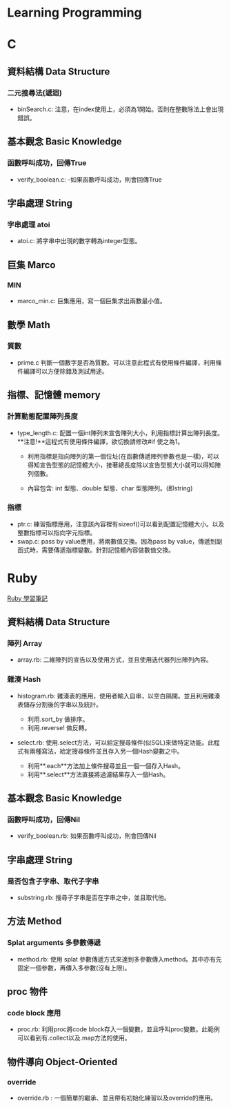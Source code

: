 Learning Programming
========
# C
 
## 資料結構 Data Structure
### 二元搜尋法(遞迴)
 + binSearch.c:
注意，在index使用上，必須為1開始。否則在整數除法上會出現錯誤。

## 基本觀念 Basic Knowledge
### 函數呼叫成功，回傳True
+ verify_boolean.c:
-如果函數呼叫成功，則會回傳True
 
## 字串處理 String
### 字串處理 atoi
 + atoi.c:
將字串中出現的數字轉為integer型態。

## 巨集 Marco
### MIN 
 + marco_min.c:
巨集應用，寫一個巨集求出兩數最小值。

## 數學 Math
### 質數 
 + prime.c 
判斷一個數字是否為質數。可以注意此程式有使用條件編譯，利用條件編譯可以方便除錯及測試用途。
 
## 指標、記憶體 memory 
### 計算動態配置陣列長度
 + type_length.c:
配置一個int陣列未宣告陣列大小，利用指標計算出陣列長度。**注意!**這程式有使用條件編譯，欲切換請修改#if 使之為1。 
    - 利用指標是指向陣列的第一個位址(在函數傳遞陣列參數也是一樣)，可以得知宣告型態的記憶體大小，接著總長度除以宣告型態大小就可以得知陣列個數。
 
   - 內容包含: int 型態、double 型態、char 型態陣列。(即string)
 
### 指標
 + ptr.c:
練習指標應用，注意該內容裡有sizeof()可以看到配置記憶體大小。以及整數指標可以指向字元指標。
 + swap.c:
pass by value應用，將兩數值交換。因為pass by value，傳遞到副函式時，需要傳遞指標變數。針對記憶體內容做數值交換。
 
# Ruby
 
[Ruby 學習筆記](https://hackpad.com/Ruby--TCOYbywzQJN)
 
## 資料結構 Data Structure
### 陣列 Array
 + array.rb:
二維陣列的宣告以及使用方式，並且使用迭代器列出陣列內容。
 
### 雜湊 Hash
 + histogram.rb:
雜湊表的應用，使用者輸入自串，以空白隔開。並且利用雜湊表儲存分割後的字串以及統計。
    + 利用.sort_by 做排序。
    + 利用.reverse! 做反轉。
 
 + select.rb:
使用.select方法，可以給定搜尋條件(似SQL)來做特定功能。此程式有兩種寫法，給定搜尋條件並且存入另一個Hash變數之中。
    + 利用**.each**方法加上條件搜尋並且一個一個存入Hash。
    + 利用**.select**方法直接將過濾結果存入一個Hash。
 
##  基本觀念 Basic Knowledge
### 函數呼叫成功，回傳Nil
 + verify_boolean.rb:
如果函數呼叫成功，則會回傳Nil
 
## 字串處理 String
### 是否包含子字串、取代子字串
 + substring.rb:
搜尋子字串是否在字串之中，並且取代他。 
 
## 方法 Method
### Splat arguments 多參數傳遞
 + method.rb:
使用 splat 參數傳遞方式來達到多參數傳入method。其中亦有先固定一個參數，再傳入多參數(沒有上限)。
 
## proc 物件
### code block 應用
 + proc.rb:
利用proc將code block存入一個變數，並且呼叫proc變數。此範例可以看到有.collect以及.map方法的使用。
 
## 物件導向 Object-Oriented
### override 
 + override.rb :
一個簡單的繼承、並且帶有初始化練習以及override的應用。
